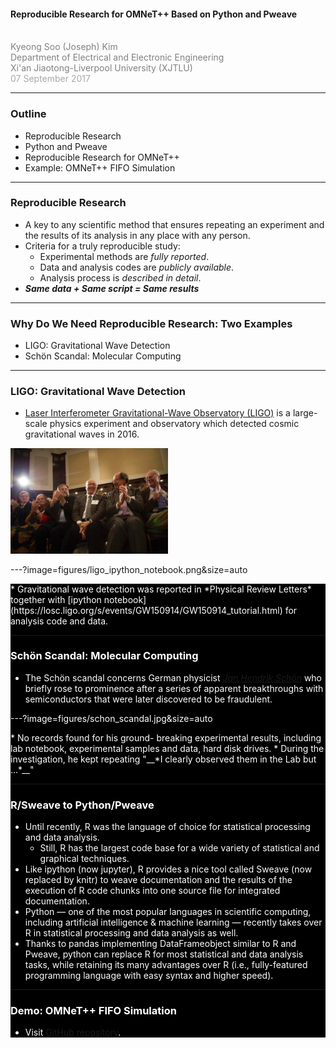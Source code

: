 <!-- ![LOGO](https://d1z75bzl1vljy2.cloudfront.net/img/gp-logo.png) -->

#### Reproducible Research for OMNeT++ Based on Python and Pweave
<br>
<span style="color:gray">Kyeong Soo (Joseph) Kim</span>
<br>
<span style="color:gray">Department of Electrical and Electronic Engineering</span>
<br>
<span style="color:gray">Xi'an Jiaotong-Liverpool University (XJTLU)</span>
<br>
<span style="color:darkgray">07 September 2017</span>

---

### Outline
* Reproducible Research
* Python and Pweave
* Reproducible Research for OMNeT++
* Example: OMNeT++ FIFO Simulation

---

### Reproducible Research
* A key to any scientific method that ensures repeating an experiment and the
  results of its analysis in any place with any person.
* Criteria for a truly reproducible study:
  * Experimental methods are *fully reported*.
  * Data and analysis codes are *publicly available*.
  * Analysis process is *described in detail*.
* __*Same data + Same script = Same results*__

---

### Why Do We Need Reproducible Research: Two Examples
* LIGO: Gravitational Wave Detection
* Sch&ouml;n Scandal: Molecular Computing

---

### LIGO: Gravitational Wave Detection
* 
  [Laser Interferometer Gravitational-Wave Observatory (LIGO)](https://en.wikipedia.org/wiki/LIGO) is
  a large-scale physics experiment and observatory which detected cosmic
  gravitational waves in 2016.

<img src="figures/ligo_team.jpg" alt="Ligo Team" style="width: 50%;">

---?image=figures/ligo_ipython_notebook.png&size=auto

<div style="color: white; background-color: black;">
* Gravitational wave detection was reported in *Physical Review Letters*
  together
  with
  [ipython notebook](https://losc.ligo.org/s/events/GW150914/GW150914_tutorial.html) for
  analysis code and data.

---

### Sch&ouml;n Scandal: Molecular Computing
* The Sch&ouml;n scandal concerns German
  physicist
  [*Jan Hendrik Sch&ouml;n*](https://en.wikipedia.org/wiki/Sch%C3%B6n_scandal)
  who briefly rose to prominence after a series of apparent breakthroughs with
  semiconductors that were later discovered to be fraudulent.
  
---?image=figures/schon_scandal.jpg&size=auto

<div style="color: white; background-color: black;">
* No records found for his ground- breaking experimental results, including lab
  notebook, experimental samples and data, hard disk drives.
* During the investigation, he kept repeating "__*I clearly observed them in the
  Lab but ...*__"

---

### R/Sweave to Python/Pweave
* Until recently, R was the language of choice for statistical processing and
  data analysis.
  * Still, R has the largest code base for a wide variety of statistical and
    graphical techniques.
* Like ipython (now jupyter), R provides a nice tool called Sweave (now replaced
  by knitr) to weave documentation and the results of the execution of R code
  chunks into one source file for integrated documentation.
* Python &mdash; one of the most popular languages in scientific computing,
  including artificial intelligence & machine learning &mdash; recently takes
  over R in statistical processing and data analysis as well.
* Thanks to pandas implementing DataFrameobject similar to R and Pweave, python
  can replace R for most statistical and data analysis tasks, while retaining
  its many advantages over R (i.e., fully-featured programming language with
  easy syntax and higher speed).

---

### Demo: OMNeT++ FIFO Simulation
* Visit [GitHub repository](https://github.com/kyeongsoo/reproducible_research).


<!-- --- -->

<!-- ### No more <span style="color: #666666">Keynote.</span> -->
<!-- ### No more <span style="color: #666666">Powerpoint.</span> -->
<!-- <br> -->
<!-- ### Just <span style="color: #e49436">Markdown</span>. Then <span style="color: #e49436">Git-Commit</span>. -->

<!-- --- -->
	
<!-- <span style="color: #e49436">STEP 1. PITCHME.md</span> -->

<!-- ![MARKDOWN](https://d1z75bzl1vljy2.cloudfront.net/hello-world/markdown.png) -->

<!-- Create GitPitch slideshow content using GitHub flavored Markdown in your favorite editor. -->

<!-- --- -->

<!-- <span style="color: #e49436">STEP 2. GIT-COMMIT</span> -->

<!-- ![TERMINAL](https://d1z75bzl1vljy2.cloudfront.net/hello-world/terminal.png) -->

<!-- Git-commit on any branch and push your PITCHME.md to GitHub, GitLab, Bitbucket, Gitea, Gogs, or GitBucket. -->

<!-- --- -->

<!-- <span style="color: #e49436">STEP 3. GET THE WORD OUT!</span> -->

<!-- <br> -->

<!-- <span style="font-size: 1.3em;"><span style="color:white">htt</span><span style="color:white">ps://git</span><span style="color: #e49436">pitch</span><span style="color: white">.com/<span style="color: #e49436">user</span>/<span style="color: #e49436">repo</span>/<span style="color: #e49436">branch</span></span> -->

<!-- <br> -->

<!-- Instantly use your GitPitch slideshow URL to promote, pitch or present absolutely anything. -->

<!-- --- -->

<!-- <span style="color: #e49436">GIT</span>PITCH DESIGNED FOR SHARING -->

<!-- ![SOCIAL](https://d1z75bzl1vljy2.cloudfront.net/hello-world/gp-social.jpg) -->

<!-- - View any slideshow at its public URL -->
<!-- - Promote any slideshow using a GitHub badge -->
<!-- - Embed any slideshow within a blog or website -->
<!-- - Share any slideshow on Twitter, LinkedIn, etc -->
<!-- - Print any slideshow as a PDF document -->
<!-- - Download and present any slideshow offline -->

<!-- --- -->

<!-- <span style="color: #e49436">GIT</span>PITCH FEATURE RICH SLIDESHOWS -->

<!-- - GitHub Flavored Markdown + -->
<!-- - Code Presenting for Blocks, Files, and GISTs -->
<!-- - Image and Video Slides -->
<!-- - Custom Logos and Backgrounds -->
<!-- - Multiple Themes And More -->
<!-- - <span style="color: #e49436">Plus...</span> -->
<!-- - Your Slideshow Is Part Of Your Project -->
<!-- - Under Git Version Control Within Your Git Repo -->


<!-- --- -->

<!-- ### Go for it. -->
<!-- ### Just add <span style="color: #e49436; text-transform: none">PITCHME.md</span> ;) -->
